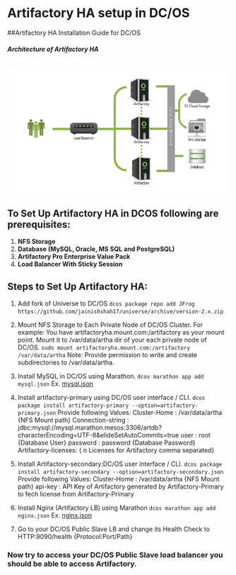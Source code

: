 # Artifactory HA setup in DC/OS

##Artifactory HA Installation Guide for DC/OS

##### Architecture of Artifactory HA

![HA Artifactory Architecture](https://raw.githubusercontent.com/jainishshah17/Images/master/artifactory%20diagram_landscape_green.jpg)

## To Set Up Artifactory HA in DCOS following are prerequisites:
1. **NFS Storage**
2. **Database (MySQL, Oracle,  MS SQL and PostgreSQL)**
3. **Artifactory Pro Enterprise Value Pack**
4. **Load Balancer With Sticky Session**

## Steps to Set Up Artifactory HA:

1. Add fork of Universe to DC/OS
   ```dcos package repo add JFrog https://github.com/jainishshah17/universe/archive/version-2.x.zip```

2. Mount NFS Storage to Each Private Node of DC/OS Cluster.
    For example: You have artifactoryha.mount.com:/artifactory as your mount point.
    Mount it to /var/data/artha dir of your each private node of DC/OS.
    ```sudo mount artifactoryha.mount.com:/artifactory /var/data/artha```
    Note: Provide permission to write and create subdirectories to /var/data/artha.

3. Install MySQL in DC/OS using Marathon.
    ```dcos marathon app add mysql.json```
	Ex. [mysql.json](https://github.com/JFrogDev/artifactory-mesos/blob/master/mysql.json)
	
4. Install artifactory-primary using DC/OS user interface / CLI.
    ```dcos package install artifactory-primary --option=artifactory-primary.json```
    Provide following Values:
    Cluster-Home : /var/data/artha {NFS Mount path}
    Connection-string : jdbc:mysql://mysql.marathon.mesos:3306/artdb?characterEncoding=UTF-8&elideSetAutoCommits=true 
    user : root {Database User}
    password : password {Database Password}
    Artifactory-licenses: { n Licenses for Artifactory comma separated} 

5. Install Artifactory-secondary:DC/OS user interface / CLI.
    ```dcos package install artifactory-secondary --option=artifactory-secondary.json```
   Provide following Values:
   Cluster-Home : /var/data/artha {NFS Mount path}
   api-key : API Key of Artifactory generated  by Artifactory-Primary to fech license from Artifactory-Primary

6. Install Nginx (Artifactory LB) using Marathon
    ```dcos marathon app add nginx.json```
    Ex. [nginx.json](https://github.com/JFrogDev/artifactory-mesos/blob/master/nginx-artifactory.json)


7. Go to your DC/OS Public Slave LB and change its Health Check to HTTP:9090/health {Protocol:Port/Path} 



### Now try to access your DC/OS Public Slave load balancer you should be able to access Artifactory.




